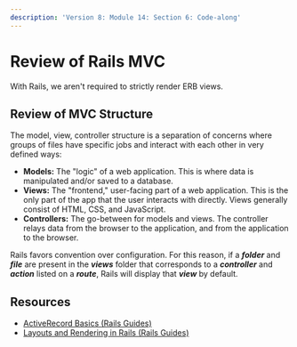 ```yaml
---
description: 'Version 8: Module 14: Section 6: Code-along'
---
```


# Review of Rails MVC

With Rails, we aren't required to strictly render ERB views.

## Review of MVC Structure

The model, view, controller structure is a separation of concerns where groups of files have specific jobs and interact with each other in very defined ways:

* **Models:** The "logic" of a web application. This is where data is manipulated and/or saved to a database.
* **Views:** The "frontend," user-facing part of a web application. This is the only part of the app that the user interacts with directly. Views generally consist of HTML, CSS, and JavaScript.
* **Controllers:** The go-between for models and views. The controller relays data from the browser to the application, and from the application to the browser.

Rails favors convention over configuration. For this reason, if a _**folder**_ and _**file**_ are present in the _**views**_ folder that corresponds to a _**controller**_ and _**action**_ listed on a _**route**_, Rails will display that _**view**_ by default.

## Resources

* [ActiveRecord Basics \(Rails Guides\)](https://guides.rubyonrails.org/active_record_basics.html)
* [Layouts and Rendering in Rails \(Rails Guides\)](https://guides.rubyonrails.org/layouts_and_rendering.html)

